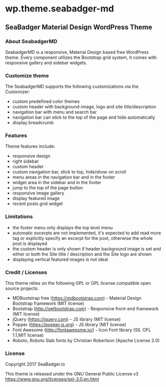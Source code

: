 # wp.theme.seabadger-md
## SeaBadger Material Design WordPress Theme

### About SeabadgerMD

SeabadgerMD is a responsive, Material Design based free WordPress theme. Every
component utilizes the Bootstrap grid system, it comes with responsive gallery
and sidebar widgets.

### Customize theme

The SeabadgerMD supports the following customizations via the Customizer:
 * custom predefined color themes
 * custom header with background-image, logo and site title/description
 * navigation bar with menu and search bar
 * navigation bar can stick to the top of the page and hide automatically
 * display breadcrumb

### Features

Theme features include:
 * responsive design
 * right sidebar
 * custom header
 * custom navigation bar, stick to top, hide/show on scroll
 * menu areas in the navigation bar and in the footer
 * widget area in the sidebar and in the footer
 * jump to the top of the page button
 * responsive image gallery
 * display featured image
 * recent posts grid widget

### Limitations

 * the footer menu only displays the top level menu
 * automatic excerpts are not implemented, it's expected to add read more tag
   or explicitly specify an excerpt for the post, otherwise the whole post is
   displayed
 * the custom header is only shown if header background image is set and
   either or both the Site title / description and the Site logo are shown
 * displaying vertical featured images is not ideal

### Credit / Licenses

This theme relies on the following GPL or GPL license compatible open source projects:
 * MDBootstrap free (https://mdbootstrap.com) - Material Design Bootstrap framework (MIT license)
 * Bootstrap (http://getbootstrap.com) - Responsive front-end framework (MIT license)
 * jQuery (https://jquery.com) - JS library (MIT license)
 * Popper (https://popper.js.org) - JS library (MIT license)
 * Font Awesome (http://fontawesome.io/) - Icon Font library (SIL OFL 1.1,MIT license)
 * Roboto, Roboto Slab fonts by Christian Robertson (Apache License 2.0)

### License

Copyright 2017 SeaBadger.io

This theme is released under the GNU General Public License v3
https://www.gnu.org/licenses/gpl-3.0.en.html
